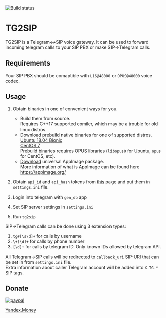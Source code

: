 ![Build status](https://github.com/Infactum/tg2sip/workflows/CI/badge.svg)

# TG2SIP

TG2SIP is a Telegram<->SIP voice gateway. It can be used to forward incoming telegram calls to your SIP PBX or make SIP->Telegram calls.

## Requirements

Your SIP PBX should be comaptible with `L16@48000` or `OPUS@48000` voice codec.

## Usage

1. Obtain binaries in one of convenient ways for you.
   *  Build them from source.  
      Requires C++17 supported comiler, which may be a trouble for old linux distros.
   *  Download prebuild native binaries for one of supported distros.  
      [Ubuntu 18.04 Bionic](https://ci.appveyor.com/api/projects/Infactum/tg2sip/artifacts/tg2sip_bionic.zip?branch=master&job=Environment%3A%20target_name%3DUbuntu%20Bionic%2C%20docker_tag%3Dbionic)  
      [CentOS 7](https://ci.appveyor.com/api/projects/Infactum/tg2sip/artifacts/tg2sip_centos7.zip?branch=master&job=Environment%3A%20target_name%3DCentOS%207%2C%20docker_tag%3Dcentos7)  
      Prebuild binaries requires OPUS libraries (`libopus0` for Ubuntu, `opus` for CentOS, etc).
   *  [Download](https://ci.appveyor.com/api/projects/Infactum/tg2sip/artifacts/tg2sip.zip?branch=master&job=Environment%3A%20target_name%3DAppImage%2C%20docker_tag%3Dcentos6) universal AppImage package.  
      More information of what is AppImage can be found here https://appimage.org/
      
2. Obtain `api_id` and `api_hash` tokens from [this](https://my.telegram.org) page and put them in `settings.ini` file.
3. Login into telegram with `gen_db` app
4. Set SIP server settings in `settings.ini`
5. Run `tg2sip`

SIP->Telegram calls can be done using 3 extension types:

1. `tg#[\s\d]+` for calls by username
2. `\+[\d]+` for calls by phone number
3. `[\d]+` for calls by telegram ID. Only known IDs allowed by telegram API.

All Telegram->SIP calls will be redirected to `callback_uri` SIP-URI that can be set in from `settings.ini` file.  
Extra information about caller Telegram account will be added into `X-TG-*` SIP tags.

## Donate

[![paypal](https://www.paypalobjects.com/en_US/i/btn/btn_donateCC_LG.gif)](https://www.paypal.com/cgi-bin/webscr?cmd=_donations&business=755FZWPRC9YGL&lc=US&item_name=TG2SIP&currency_code=USD&bn=PP%2dDonationsBF%3abtn_donateCC_LG%2egif%3aNonHosted)

[Yandex.Money](https://yasobe.ru/na/tg2sip)
